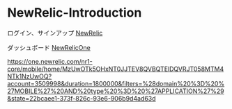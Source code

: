 # NewRelic-Introduction

ログイン、サインアップ [NewRelic](https://newrelic.com/jp)

ダッシュボード [NewRelicOne](https://one.newrelic.com/nr1-core?account=3509998&state=e31a9317-206f-3e91-784e-da6ad2876ec7
)



https://one.newrelic.com/nr1-core/mobile/home/MzUwOTk5OHxNT0JJTEV8QVBQTElDQVRJT058MTM4NTk1NzUwOQ?account=3509998&duration=1800000&filters=%28domain%20%3D%20%27MOBILE%27%20AND%20type%20%3D%20%27APPLICATION%27%29&state=22bcaee1-373f-826c-93e6-906b9d4ad63d
